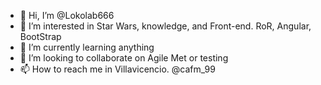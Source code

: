 - 👋 Hi, I’m @Lokolab666
- 👀 I’m interested in Star Wars, knowledge, and Front-end. RoR, Angular, BootStrap
- 🌱 I’m currently learning anything
- 💞️ I’m looking to collaborate on Agile Met or testing
- 📫 How to reach me in Villavicencio. @cafm_99

<!---
Lokolab666/Lokolab666 is a ✨ special ✨ repository because its `README.md` (this file) appears on your GitHub profile.
You can click the Preview link to take a look at your changes.
--->

